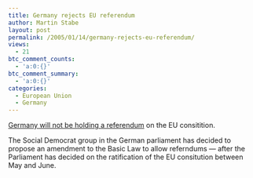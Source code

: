 ```yaml
---
title: Germany rejects EU referendum
author: Martin Stabe
layout: post
permalink: /2005/01/14/germany-rejects-eu-referendum/
views:
  - 21
btc_comment_counts:
  - 'a:0:{}'
btc_comment_summary:
  - 'a:0:{}'
categories:
  - European Union
  - Germany
---
```

[Germany will not be holding a referendum][1] on the EU consitition.

The Social Democrat group in the German parliament has decided to propose an amendment to the Basic Law to allow referndums &mdash; after the Parliament has decided on the ratification of the EU consitution between May and June.

 [1]: http://www.spiegel.de/politik/deutschland/0,1518,336771,00.html